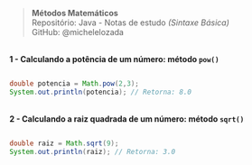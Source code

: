 > **Métodos Matemáticos**  
> Repositório: Java - Notas de estudo *(Sintaxe Básica)*    
> GitHub: @michelelozada
&nbsp;
     
&nbsp;          
**1 - Calculando a potência de um número: método `pow()`**
```java

double potencia = Math.pow(2,3);
System.out.println(potencia); // Retorna: 8.0
```		
&nbsp;
&nbsp;      
**2 - Calculando a raiz quadrada de um número: método `sqrt()`**
```java	

double raiz = Math.sqrt(9);
System.out.println(raiz); // Retorna: 3.0
```		